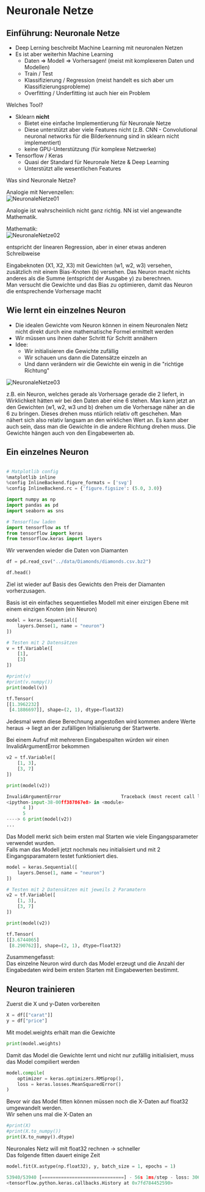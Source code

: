 # Neuronale Netze

## Einführung: Neuronale Netze

- Deep Lerning beschreibt Machine Learning mit neuronalen Netzen
- Es ist aber weiterhin Machine Learning
  - Daten => Modell => Vorhersagen! (meist mit komplexeren Daten und Modellen)
  - Train / Test
  - Klassifizierung / Regression (meist handelt es sich aber um Klassifizierungsprobleme)
  - Overfitting / Underfitting ist auch hier ein Problem

Welches Tool?
- Sklearn **nicht**
  - Bietet eine einfache Implementierung für Neuronale Netze
  - Diese unterstützt aber viele Features nicht (z.B. CNN - Convolutional neuronal networks für die Bilderkennung sind in sklearn nicht implementiert)
  - keine GPU-Unterstützung (für komplexe Netzwerke)
- Tensorflow / Keras
  - Quasi der Standard für Neuronale Netze & Deep Learning
  - Unterstützt alle wesentlichen Features


Was sind Neuronale Netze?

Analogie mit Nervenzellen:<br>
![NeuronaleNetze01](pictures/NeuronaleNetze01.jpg)

Analogie ist wahrscheinlich nicht ganz richtig. NN ist viel angewandte Mathematik.

Mathematik:<br>
![NeuronaleNetze02](pictures/NeuronaleNetze02.jpg)

entspricht der linearen Regression, aber in einer etwas anderen Schreibweise

Eingabeknoten (X1, X2, X3) mit Gewichten (w1, w2, w3) versehen, zusätzlich mit einem Bias-Knoten (b) versehen.
Das Neuron macht nichts anderes als die Summe (entspricht der Ausgabe y) zu berechnen.<br>
Man versucht die Gewichte und das Bias zu optimieren, damit das Neuron die entsprechende Vorhersage macht

## Wie lernt ein einzelnes Neuron

- Die idealen Gewichte vom Neuron können in einem Neuronalen Netz nicht direkt durch eine mathematische Formel ermittelt werden
- Wir müssen uns ihnen daher Schritt für Schritt annähern
- Idee:
  - Wir initialisieren die Gewichte zufällig
  - Wir schauen uns dann die Datensätze einzeln an
  - Und dann verändern wir die Gewichte ein wenig in die "richtige Richtung"

![NeuronaleNetze03](pictures/NeuronaleNetze03.jpg)

z.B. ein Neuron, welches gerade als Vorhersage gerade die 2 liefert, in Wirklichkeit hätten wir bei den Daten aber eine 6
stehen. Man kann jetzt an den Gewichten (w1, w2, w3 und b) drehen um die Vorhersage näher an die 6 zu bringen. Dieses drehen
muss ntürlich relativ oft geschehen. Man nähert sich also relativ langsam an den wirklichen Wert an. Es kann aber auch sein,
dass man die Gewichte in die andere Richtung drehen muss. Die Gewichte hängen auch von den Eingabewerten ab.

## Ein einzelnes Neuron

```python

```

```python
# Matplotlib config
%matplotlib inline
%config InlineBackend.figure_formats = ['svg']
%config InlineBackend.rc = {'figure.figsize': (5.0, 3.0)}

import numpy as np
import pandas as pd
import seaborn as sns

# Tensorflow laden
import tensorflow as tf
from tensorflow import keras
from tensorflow.keras import layers
```

Wir verwenden wieder die Daten von Diamanten
```python
df = pd.read_csv("../data/Diamonds/diamonds.csv.bz2")

df.head()
```

Ziel ist wieder auf Basis des Gewichts den Preis der Diamanten vorherzusagen.

Basis ist ein einfaches sequentielles Modell mit einer einzigen Ebene mit einem einzigen Knoten (ein Neuron)

```python
model = keras.Sequential([
    layers.Dense(1, name = "neuron")
])

# Testen mit 2 Datensätzen
v = tf.Variable([
    [1],
    [3]
])

#print(v)
#print(v.numpy())
print(model(v))

tf.Tensor(
[[1.3962232]
 [4.1886697]], shape=(2, 1), dtype=float32)
```

Jedesmal wenn diese Berechnung angestoßen wird kommen andere Werte heraus -> liegt an der zufälligen Initialisierung
der Startwerte.

Bei einem Aufruf mit mehreren Eingabespalten würden wir einen InvalidArgumentError bekommen
```python
v2 = tf.Variable([
    [1, 3],
    [3, 7]
])

print(model(v2))

InvalidArgumentError                      Traceback (most recent call last)
<ipython-input-38-00ff387867e8> in <module>
      4 ])
      5 
----> 6 print(model(v2))
...
```

Das Modell merkt sich beim ersten mal Starten wie viele Eingangsparameter verwendet wurden.<br>
Falls man das Modell jetzt nochmals neu initialisiert und mit 2 Eingangsparamatern testet funktioniert dies.

```python
model = keras.Sequential([
    layers.Dense(1, name = "neuron")
])

# Testen mit 2 Datensätzen mit jeweils 2 Paramatern
v2 = tf.Variable([
    [1, 3],
    [3, 7]
])

print(model(v2))

tf.Tensor(
[[3.6744065]
 [8.290762]], shape=(2, 1), dtype=float32)
```

Zusammengefasst:<br>
Das einzelne Neuron wird durch das Model erzeugt und die Anzahl der Eingabedaten wird beim ersten Starten mit Eingabewerten bestimmt.

## Neuron trainieren

Zuerst die X und y-Daten vorbereiten
```python
X = df[["carat"]]
y = df["price"]
```

Mit model.weights erhält man die Gewichte
```python
print(model.weights)
```

Damit das Model die Gewichte lernt und nicht nur zufällig initialisiert, muss das Model compiliert werden
```python
model.compile(
    optimizer = keras.optimizers.RMSprop(),
    loss = keras.losses.MeanSquaredError()
)
```

Bevor wir das Model fitten können müssen noch die X-Daten auf float32 umgewandelt werden.<br>
Wir sehen uns mal die X-Daten an
```python
#print(X)
#print(X.to_numpy())
print(X.to_numpy().dtype)
```

Neuronales Netz will mit float32 rechnen -> schneller<br>
Das folgende fitten dauert einige Zeit
```python
model.fit(X.astype(np.float32), y, batch_size = 1, epochs = 1)

53940/53940 [==============================] - 56s 1ms/step - loss: 30607938.0000
<tensorflow.python.keras.callbacks.History at 0x7fd784452590>
```
